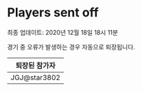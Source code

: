 # Players sent off
최종 업데이트: 2020년 12월 18일 18시 11분


경기 중 오류가 발생하는 경우 자동으로 퇴장됩니다.


| 퇴장된 참가자 |
|:---:|
| JGJ@star3802 |